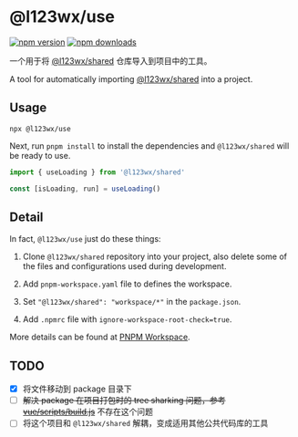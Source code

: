 # @l123wx/use

[![npm version][npm-version-src]][npm-version-href]
[![npm downloads][npm-downloads-src]][npm-downloads-href]

一个用于将 [@l123wx/shared](https://github.com/l123wx/shared) 仓库导入到项目中的工具。

A tool for automatically importing [@l123wx/shared](https://github.com/l123wx/shared) into a project.

## Usage

```shell
npx @l123wx/use
```

Next, run `pnpm install` to install the dependencies and `@l123wx/shared` will be ready to use.

```js
import { useLoading } from '@l123wx/shared'

const [isLoading, run] = useLoading()
```

<!-- Badges -->
[npm-version-src]: https://img.shields.io/npm/v/@l123wx/use?style=flat&colorA=080f12&colorB=1fa669
[npm-version-href]: https://npmjs.com/package/@l123wx/use
[npm-downloads-src]: https://img.shields.io/npm/dm/@l123wx/use?style=flat&colorA=080f12&colorB=1fa669
[npm-downloads-href]: https://npmjs.com/package/@l123wx/use

## Detail

In fact, `@l123wx/use` just do these things:

1. Clone `@l123wx/shared` repository into your project, also delete some of the files and configurations used during development.

2. Add `pnpm-workspace.yaml` file to defines the workspace.

3. Set `"@l123wx/shared": "workspace/*"` in the `package.json`.

4. Add `.npmrc` file with `ignore-workspace-root-check=true`.

More details can be found at [PNPM Workspace](https://pnpm.io/workspaces).

## TODO

 - [x] 将文件移动到 package 目录下
 - [ ] ~~解决 package 在项目打包时的 tree sharking 问题，参考 [vue/scripts/build.js](https://github.com/vuejs/vue/blob/main/scripts/build.js)~~ 不存在这个问题
 - [ ] 将这个项目和 `@l123wx/shared` 解耦，变成适用其他公共代码库的工具
